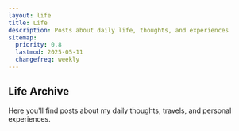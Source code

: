 ```yaml
---
layout: life
title: Life
description: Posts about daily life, thoughts, and experiences
sitemap:
  priority: 0.8
  lastmod: 2025-05-11
  changefreq: weekly
---
```


## Life Archive

Here you'll find posts about my daily thoughts, travels, and personal experiences.